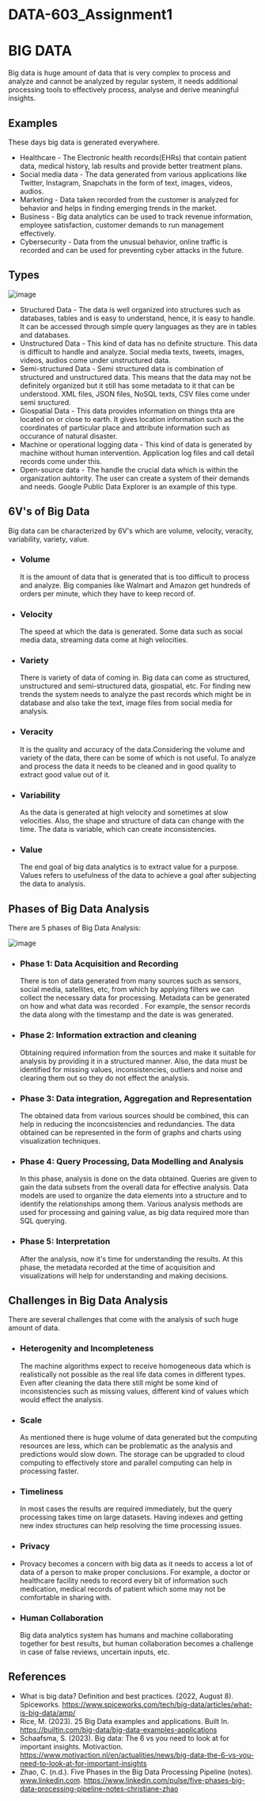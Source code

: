 # DATA-603_Assignment1
# BIG DATA
Big data is huge amount of data that is very complex to process and analyze and cannot be analyzed by regular system, it needs additional processing tools to effectively process, analyse and derive meaningful insights.

## Examples
These days big data is generated everywhere.
+ Healthcare - The Electronic health records(EHRs) that contain patient data, medical history, lab results and provide better treatment plans.
+ Social media data - The data generated from various applications like Twitter, Instagram, Snapchats in the form of text, images, videos, audios.
+ Marketing - Data taken recorded from the customer is analyzed for behavior and helps in finding emerging trends in the market.
+ Business - Big data analytics can be used to track revenue information, employee satisfaction, customer demands to run management effectively.
+ Cybersecurity - Data from the unusual behavior, online traffic is recorded and can be used for preventing cyber attacks in the future.

## Types 
![image](https://github.com/Shreya-sudini/DATA-603_Assignment1/assets/86612479/6526c58b-b810-4848-8467-e18a08353924)

+ Structured Data - The data is well organized into structures such as databases, tables and is easy to understand, hence, it is easy to handle. It can be accessed through simple query languages as they are in tables and databases.
+ Unstructured Data - This kind of data has no definite structure. This data is difficult to handle and analyze. Social media texts, tweets, images, videos, audios come under unstructured data.
+ Semi-structured Data - Semi structured data is combination of structured and unstructured data. This means that the data may not be definitely organized but it still has some metadata to it that can be understood. XML files, JSON files, NoSQL texts, CSV files come under semi sructured.
+ Giospatial Data - This data provides information on things thta are located on or close to earth. It gives location information such as the coordinates of particular place and attribute information such as occurance of natural disaster.
+ Machine or operational logging data - This kind of data is generated by machine without human intervention. Application log files and call detail records come under this.
+ Open-source data - The handle the crucial data which is within the organization auhtority. The user can create a system of their demands and needs. Google Public Data Explorer is an example of this type.

## 6V's of Big Data
Big data can be characterized by 6V's which are volume, velocity, veracity, variability, variety, value.

+ ### Volume
  It is the amount of data that is generated that is too difficult to process and analyze. Big companies like Walmart and Amazon get hundreds of orders per minute, which they have to keep record of.
+ ### Velocity
  The speed at which the data is generated. Some data such as social media data, streaming data come at high velocities.
+ ### Variety
  There is variety of data of coming in. Big data can come as structured, unstructured and semi-structured data, giospatial, etc. For finding new trends the system needs to analyze the past records which might be in database and also take the text, image files from social media for analysis.
+ ### Veracity
  It is the quality and accuracy of the data.Considering the volume and variety of the data, there can be some of which is not useful. To analyze and process the data it needs to be cleaned and in good quality to extract good value out of it. 
+ ### Variability
  As the data is generated at high velocity and sometimes at slow velocities. Also, the shape and structure of data can change with the time. The data is variable, which can create inconsistencies.
+ ### Value
  The end goal of big data analytics is to extract value for a purpose. Values refers to usefulness of the data to achieve a goal after subjecting the data to analysis.

## Phases of Big Data Analysis
There are 5 phases of Big Data Analysis:

![image](https://github.com/Shreya-sudini/DATA-603_Assignment1/assets/86612479/fc9f97d4-6aa2-42e8-806a-2f5d06f39640)

+ ### Phase 1: Data Acquisition and Recording
  There is ton of data generated from many sources such as sensors, social media, satellites, etc, from which by applying filters we can collect the necessary data for processing. Metadata can be generated on how and what data was recorded . For example, the sensor records the data along with the timestamp and the date is was generated.
+ ### Phase 2: Information extraction and cleaning
  Obtaining required information from the sources and make it suitable for analysis by providing it in a structured manner. Also, the data must be identified for missing values, inconsistencies, outliers and noise and clearing them out so they do not effect the analysis.
+ ### Phase 3: Data integration, Aggregation and Representation
  The obtained data from various sources should be combined, this can help in reducing the inconcsistencies and redundancies. The data obtained can be represented in the form of graphs and charts using visualization techniques.
+ ### Phase 4: Query Processing, Data Modelling and Analysis
  In this phase, analysis is done on the data obtained. Queries are given to gain the data subsets from the overall data for effective analysis. Data models are used to organize the data elements into a structure and to identify the relationships among them. Various analysis methods are used for processing and gaining value, as big data required more than SQL querying.
+ ### Phase 5: Interpretation
  After the analysis, now it's time for understanding the results. At this phase, the metadata recorded at the time of acquisition and visualizations will help for understanding and making decisions.

## Challenges in Big Data Analysis
There are several challenges that come with the analysis of such huge amount of data.

+ ### Heterogenity and Incompleteness
  The machine algorithms expect to receive homogeneous data which is realistically not possible as the real life data comes in different types. Even after cleaning the data there still might be some kind of inconsistencies such as missing values, different kind of values which would effect the analysis.
+ ### Scale
  As mentioned there is huge volume of data generated but the computing resources are less, which can be problematic as the analysis and predictions would slow down. The storage can be upgraded to cloud computing to effectively store and parallel computing can help in processing faster.
+ ### Timeliness
  In most cases the results are required immediately, but the query processing takes time on large datasets. Having indexes and getting new index structures can help resolving the time processing issues.
+ ### Privacy
+ Provacy becomes a concern with big data as it needs to access a lot of data of a person to make proper conclusions. For example, a doctor or healthcare facility needs to record every bit of information such medication, medical records of patient which some may not be comfortable in sharing with.
+ ### Human Collaboration
  Big data analytics system has humans and machine collaborating together for best results, but human collaboration becomes a challenge in case of false reviews, uncertain inputs, etc.

## References
+ What is big data? Definition and best practices. (2022, August 8). Spiceworks. https://www.spiceworks.com/tech/big-data/articles/what-is-big-data/amp/
+ Rice, M. (2023). 25 Big Data examples and applications. Built In. https://builtin.com/big-data/big-data-examples-applications
+ Schaafsma, S. (2023). Big data: The 6 vs you need to look at for important insights. Motivaction. https://www.motivaction.nl/en/actualities/news/big-data-the-6-vs-you-need-to-look-at-for-important-insights
+ Zhao, C. (n.d.). Five Phases in the Big Data Processing Pipeline (notes). www.linkedin.com. https://www.linkedin.com/pulse/five-phases-big-data-processing-pipeline-notes-christiane-zhao
  
  
  
